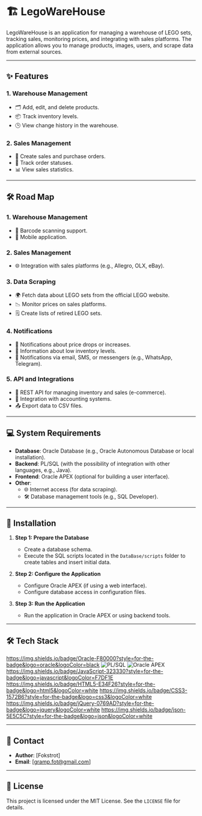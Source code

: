 # 🏗️ LegoWareHouse

LegoWareHouse is an application for managing a warehouse of LEGO sets, tracking sales, monitoring prices, and integrating with sales platforms. The application allows you to manage products, images, users, and scrape data from external sources.

---

## ✨ Features

### **1. Warehouse Management**
- 🗂️ Add, edit, and delete products.
- 📦 Track inventory levels.
- 🕒 View change history in the warehouse.

### **2. Sales Management**
- 🛒 Create sales and purchase orders.
- 🚚 Track order statuses.
- 📊 View sales statistics.

---

## 🛠️ Road Map

### **1. Warehouse Management**
- 📑 Barcode scanning support.
- 📱 Mobile application.

### **2. Sales Management**
- 🌐 Integration with sales platforms (e.g., Allegro, OLX, eBay).

### **3. Data Scraping**
- 🌍 Fetch data about LEGO sets from the official LEGO website.
- 📉 Monitor prices on sales platforms.
- 🗒️ Create lists of retired LEGO sets.

### **4. Notifications**
- 🔔 Notifications about price drops or increases.
- 📩 Information about low inventory levels.
- 💬 Notifications via email, SMS, or messengers (e.g., WhatsApp, Telegram).

### **5. API and Integrations**
- 🔗 REST API for managing inventory and sales (e-commerce).
- 🧾 Integration with accounting systems.
- 📤 Export data to CSV files.

---

## 💻 System Requirements

- **Database**: Oracle Database (e.g., Oracle Autonomous Database or local installation).
- **Backend**: PL/SQL (with the possibility of integration with other languages, e.g., Java).
- **Frontend**: Oracle APEX (optional for building a user interface).
- **Other**:
  - 🌐 Internet access (for data scraping).
  - 🛠️ Database management tools (e.g., SQL Developer).

---

## 🚀 Installation

1. **Step 1: Prepare the Database**
   - Create a database schema.
   - Execute the SQL scripts located in the `DataBase/scripts` folder to create tables and insert initial data.

2. **Step 2: Configure the Application**
   - Configure Oracle APEX (if using a web interface).
   - Configure database access in configuration files.

3. **Step 3: Run the Application**
   - Run the application in Oracle APEX or using backend tools.

---

## 🛠️ Tech Stack

https://img.shields.io/badge/Oracle-F80000?style=for-the-badge&logo=oracle&logoColor=black
![PL/SQL](https://img.shields.io/badge/Backend-PL%2FSQL-4479A1?style=for-the-badge&logo=oracle&logoColor=white)
![Oracle APEX](https://img.shields.io/badge/Frontend-Oracle%20APEX-F80000?style=for-the-badge&logo=oracle&logoColor=white)
https://img.shields.io/badge/JavaScript-323330?style=for-the-badge&logo=javascript&logoColor=F7DF1E
https://img.shields.io/badge/HTML5-E34F26?style=for-the-badge&logo=html5&logoColor=white
https://img.shields.io/badge/CSS3-1572B6?style=for-the-badge&logo=css3&logoColor=white
https://img.shields.io/badge/jQuery-0769AD?style=for-the-badge&logo=jquery&logoColor=white
https://img.shields.io/badge/json-5E5C5C?style=for-the-badge&logo=json&logoColor=white

---

## 📧 Contact

- **Author**: [Fokstrot]
- **Email**: [gramp.fot@gmail.com]

---

## 📜 License

This project is licensed under the MIT License. See the `LICENSE` file for details.  